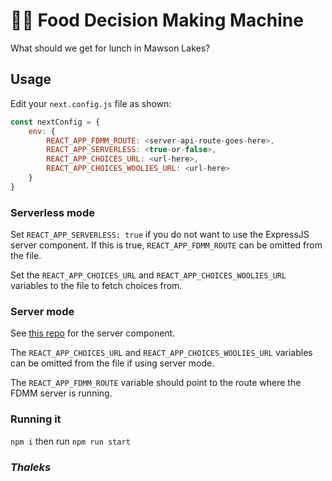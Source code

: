 # 🍔🍟 Food Decision Making Machine

What should we get for lunch in Mawson Lakes?

## Usage

Edit your `next.config.js` file as shown:

```js
const nextConfig = {
    env: {
        REACT_APP_FDMM_ROUTE: <server-api-route-goes-here>,
        REACT_APP_SERVERLESS: <true-or-false>,
        REACT_APP_CHOICES_URL: <url-here>,
        REACT_APP_CHOICES_WOOLIES_URL: <url-here>
    }
}
```

### Serverless mode

Set `REACT_APP_SERVERLESS: true` if you do not want to use the ExpressJS server component.
If this is true, `REACT_APP_FDMM_ROUTE` can be omitted from the file.

Set the `REACT_APP_CHOICES_URL` and `REACT_APP_CHOICES_WOOLIES_URL` variables to the file to fetch choices from.

### Server mode

See [this repo](https://github.com/soda3x/fdmm-server) for the server component.

The `REACT_APP_CHOICES_URL` and `REACT_APP_CHOICES_WOOLIES_URL` variables can be omitted from the file if using server mode.

The `REACT_APP_FDMM_ROUTE` variable should point to the route where the FDMM server is running.

### Running it

`npm i` then run `npm run start`

### _Thaleks_
